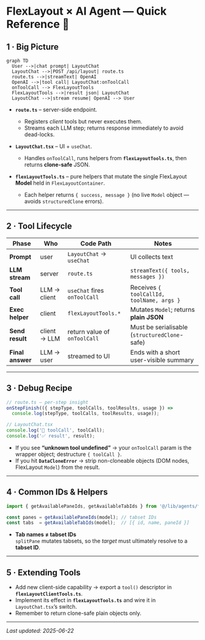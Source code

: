 # FlexLayout × AI Agent — Quick Reference 📑

## 1 · Big Picture

```mermaid
graph TD
  User -->|chat prompt| LayoutChat
  LayoutChat -->|POST /api/layout| route.ts
  route.ts -->|streamText| OpenAI
  OpenAI -->|tool call| LayoutChat:onToolCall
  onToolCall --> FlexLayoutTools
  FlexLayoutTools -->|result json| LayoutChat
  LayoutChat -->|stream resume| OpenAI --> User
```

* **`route.ts`** – server-side endpoint.
  - Registers *client* tools but never executes them.
  - Streams each LLM step; returns response immediately to avoid dead-locks.

* **`LayoutChat.tsx`** – UI + `useChat`.
  - Handles `onToolCall`, runs helpers from **`flexLayoutTools.ts`**, then returns **clone-safe** JSON.

* **`flexLayoutTools.ts`** – pure helpers that mutate the single FlexLayout **Model** held in `FlexLayoutContainer`.
  - Each helper returns `{ success, message }` (no live `Model` object — avoids `structuredClone` errors).

---

## 2 · Tool Lifecycle

| Phase            | Who          | Code Path                    | Notes                                         |
| ---------------- | ------------ | ---------------------------- | --------------------------------------------- |
| **Prompt**       | user         | `LayoutChat` → `useChat`     | UI collects text                              |
| **LLM stream**   | server       | `route.ts`                   | `streamText({ tools, messages })`             |
| **Tool call**    | LLM → client | `useChat` fires `onToolCall` | Receives `{ toolCallId, toolName, args }`     |
| **Exec helper**  | client       | `flexLayoutTools.*`          | Mutates `Model`; returns **plain JSON**       |
| **Send result**  | client → LLM | return value of `onToolCall` | Must be serialisable (`structuredClone`-safe) |
| **Final answer** | LLM → user   | streamed to UI               | Ends with a short user-visible summary        |

---

## 3 · Debug Recipe

```ts
// route.ts — per-step insight
onStepFinish(({ stepType, toolCalls, toolResults, usage }) =>
  console.log(stepType, toolCalls, toolResults, usage));

// LayoutChat.tsx
console.log('🔧 toolCall', toolCall);
console.log('✅ result', result);
```

- If you see **“unknown tool undefined”** → your `onToolCall` param is the wrapper object; destructure `{ toolCall }`.
- If you hit **`DataCloneError`** → strip non-cloneable objects (DOM nodes, FlexLayout `Model`) from the result.

---

## 4 · Common IDs & Helpers

```ts
import { getAvailablePaneIds, getAvailableTabIds } from '@/lib/agents/flexLayoutTools';

const panes = getAvailablePaneIds(model); // tabset IDs
const tabs  = getAvailableTabIds(model);  // [{ id, name, paneId }]
```

- **Tab names ≠ tabset IDs**  
  `splitPane` mutates tabsets, so the *target* must ultimately resolve to a **tabset ID**.

---

## 5 · Extending Tools

- Add new client-side capability → export a `tool()` descriptor in **`flexLayoutClientTools.ts`**.
- Implement its effect in **`flexLayoutTools.ts`** and wire it in `LayoutChat.tsx`’s switch.
- Remember to return clone-safe plain objects only.

---

*Last updated: 2025-06-22*
